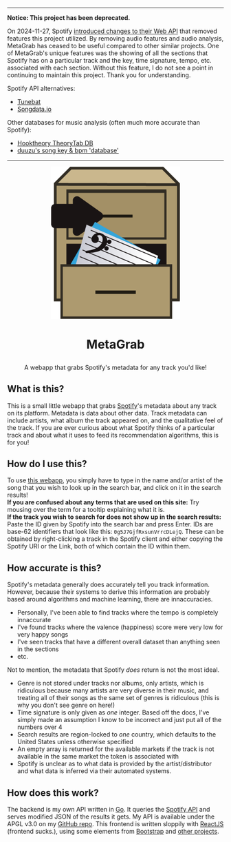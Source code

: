 ---
**Notice: This project has been deprecated.**

On 2024-11-27, Spotify [introduced changes to their Web API](https://developer.spotify.com/blog/2024-11-27-changes-to-the-web-api) that removed features this project utilized. By removing audio features and audio analysis, MetaGrab has ceased to be useful compared to other similar projects. One of MetaGrab's unique features was the showing of all the sections that Spotify has on a particular track and the key, time signature, tempo, etc. associated with each section. Without this feature, I do not see a point in continuing to maintain this project. Thank you for understanding.

Spotify API alternatives:
* [Tunebat](https://tunebat.com/)
* [Songdata.io](https://songdata.io/)

Other databases for music analysis (often much more accurate than Spotify):
* [Hooktheory TheoryTab DB](https://www.hooktheory.com/theorytab)
* [duuzu's song key & bpm 'database'](https://docs.google.com/document/d/1WcHNaTo6KHNG88yUWxrCULuwHPuQCGQ8UtItgzzK50Q/edit)

<hr />
<p align="center">
  <a href="https://metagrab.barkloaf.com">
    <img src="public/logo.png" width="300" />
  </a>
</p>

# <p align="center">MetaGrab</p>
<p align="center">A webapp that grabs Spotify's metadata for any track you'd like!</p>

## What is this?
This is a small little webapp that grabs [Spotify](https://spotify.com)'s metadata about any track on its platform. Metadata is data about other data. Track metadata can include artists, what album the track appeared on, and the qualitative feel of the track. If you are ever curious about what Spotify thinks of a particular track and about what it uses to feed its recommendation algorithms, this is for you!

## How do I use this?
To use [this webapp](https://metagrab.barkloaf.com), you simply have to type in the name and/or artist of the song that you wish to look up in the search bar, and click on it in the search results!  
**If you are confused about any terms that are used on this site:** Try mousing over the term for a tooltip explaining what it is.  
**If the track you wish to search for does not show up in the search results:** Paste the ID given by Spotify into the search bar and press Enter. IDs are base-62 identifiers that look like this: `0g5J7GjfRxsunVrrcDLejQ`. These can be obtained by right-clicking a track in the Spotify client and either copying the Spotify URI or the Link, both of which contain the ID within them.

## How accurate is this?
Spotify's metadata generally does accurately tell you track information. However, because their systems to derive this information are probably based around algorithms and machine learning, there are innaccuracies.
  * Personally, I've been able to find tracks where the tempo is completely innaccurate
  * I've found tracks where the valence (happiness) score were very low for very happy songs
  * I've seen tracks that have a different overall dataset than anything seen in the sections
  * etc.
  
Not to mention, the metadata that Spotify _does_ return is not the most ideal.
  * Genre is not stored under tracks nor albums, only artists, which is ridiculous because many artists are very diverse in their music, and treating all of their songs as the same set of genres is ridiculous (this is why you don't see genre on here!)
  * Time signature is only given as _one_ integer. Based off the docs, I've simply made an assumption I know to be incorrect and just put all of the numbers over 4
  * Search results are region-locked to _one_ country, which defaults to the United States unless otherwise specified
  * An empty array is returned for the available markets if the track is not available in the same market the token is associated with
  * Spotify is unclear as to what data is provided by the artist/distributor and what data is inferred via their automated systems.
  
## How does this work?
The backend is my own API written in [Go](https://golang.org). It queries the [Spotify API](https://developer.spotify.com/documentation/web-api/) and serves modified JSON of the results it gets. My API is available under the APGL v3.0 on my [GitHub repo](https://github.com/barkloaf/MetaGrabAPI). This frontend is written sloppily with [ReactJS](https://reactjs.org) (frontend sucks.), using some elements from [Bootstrap](https://getbootstrap.com) and [other projects](https://github.com/barkloaf/MetaGrab/network/dependencies).
